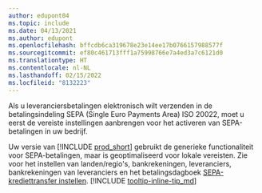 ```yaml
---
author: edupont04
ms.topic: include
ms.date: 04/13/2021
ms.author: edupont
ms.openlocfilehash: bffcdb6ca319678e23e14ee17b0766157988577f
ms.sourcegitcommit: ef80c461713fff1a75998766e7a4ed3a7c6121d0
ms.translationtype: HT
ms.contentlocale: nl-NL
ms.lasthandoff: 02/15/2022
ms.locfileid: "8132223"
---
```

Als u leveranciersbetalingen elektronisch wilt verzenden in de betalingsindeling SEPA (Single Euro Payments Area) ISO 20022, moet u eerst de vereiste instellingen aanbrengen voor het activeren van SEPA-betalingen in uw bedrijf.  

Uw versie van [!INCLUDE [prod_short](../../../includes/prod_short.md)] gebruikt de generieke functionaliteit voor SEPA-betalingen, maar is geoptimaliseerd voor lokale vereisten. Zie voor het instellen van landen/regio's, bankrekeningen, leveranciers, bankrekeningen van leveranciers en het betalingsdagboek [SEPA-krediettransfer instellen](../../../finance-make-payments-with-bank-data-conversion-service-or-sepa-credit-transfer.md#setting-up-sepa-credit-transfer). [!INCLUDE [tooltip-inline-tip_md](../../../includes/tooltip-inline-tip_md.md)]
